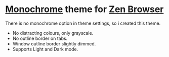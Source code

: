 # [Monochrome](https://zen-browser.app/themes/11d685eb-4515-4045-864b-0a50589f8a4d) theme for [Zen Browser](https://github.com/zen-browser/desktop)

There is no monochrome option in theme settings, so i created this theme.

- No distracting colours, only grayscale.
- No outline border on tabs.
- Window outline border slightly dimmed.
- Supports Light and Dark mode.